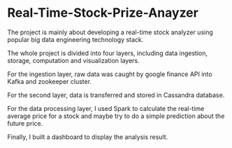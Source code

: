 # Real-Time-Stock-Prize-Anayzer

The project is mainly about developing a real-time stock analyzer using popular big data engineering technology stack. 

The whole project is divided into four layers, including data ingestion, storage, computation and visualization layers. 

For the ingestion layer, raw data was caught by google finance API into Kafka and zookeeper cluster. 

For the second layer, data is transferred and stored in Cassandra database. 

For the data processing layer,  I used Spark to calculate the real-time average price for a stock and maybe try to do a simple prediction about the future price. 

Finally, I built a dashboard to display the analysis result. 
